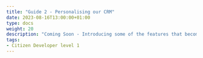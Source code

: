 ```yaml
---
title: "Guide 2 - Personalising our CRM"
date: 2023-08-16T13:00:00+01:00
type: docs
weight: 20
description: "Coming Soon - Introducing some of the features that become available to you once you’ve been given the role of Citizen Developer"
tags:
- Citizen Developer level 1
---
```

